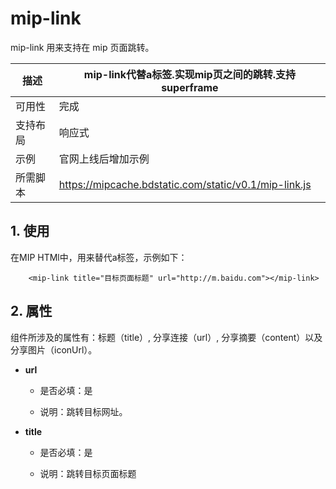 # mip-link

mip-link 用来支持在 mip 页面跳转。

描述| mip-link代替a标签.实现mip页之间的跳转.支持 superframe
----|----
可用性| 完成
支持布局| 响应式
示例|官网上线后增加示例
所需脚本|https://mipcache.bdstatic.com/static/v0.1/mip-link.js

## 1. 使用

在MIP HTMl中，用来替代a标签，示例如下：

```
	<mip-link title="目标页面标题" url="http://m.baidu.com"></mip-link>
```
## 2. 属性

组件所涉及的属性有：标题（title）, 分享连接（url）, 分享摘要（content）以及分享图片（iconUrl）。


- **url**

	- 是否必填：是

    - 说明：跳转目标网址。

- **title**

	- 是否必填：是

    - 说明：跳转目标页面标题
   
